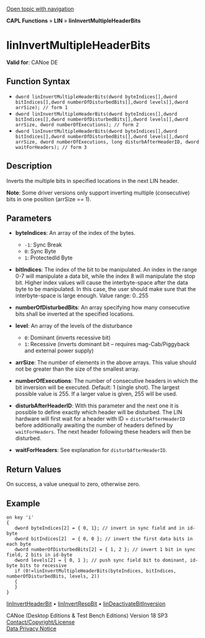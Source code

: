 [Open topic with navigation](../../../../../CANoeDEFamily.htm#Topics/CAPLFunctions/LIN/Functions/CAPLfunctionLINInvertMultipleHeaderBits.md)

**CAPL Functions** » **LIN** » **linInvertMultipleHeaderBits**

# linInvertMultipleHeaderBits

**Valid for**: CANoe DE

## Function Syntax

- `dword linInvertMultipleHeaderBits(dword byteIndices[],dword bitIndices[],dword numberOfDisturbedBits[],dword levels[],dword arrSize); // form 1`
- `dword linInvertMultipleHeaderBits(dword byteIndices[],dword bitIndices[],dword numberOfDisturbedBits[],dword levels[],dword arrSize, dword numberOfExecutions); // form 2`
- `dword linInvertMultipleHeaderBits(dword byteIndices[],dword bitIndices[],dword numberOfDisturbedBits[],dword levels[],dword arrSize, dword numberOfExecutions, long disturbAfterHeaderID, dword waitForHeaders); // form 3`

## Description

Inverts the multiple bits in specified locations in the next LIN header.

**Note**: Some driver versions only support inverting multiple (consecutive) bits in one position (arrSize == 1).

## Parameters

- **byteIndices**: An array of the index of the bytes.
  - `-1`: Sync Break
  - `0`: Sync Byte
  - `1`: ProtectedId Byte

- **bitIndices**: The index of the bit to be manipulated. An index in the range 0-7 will manipulate a data bit, while the index 8 will manipulate the stop bit. Higher index values will cause the interbyte-space after the data byte to be manipulated. In this case, the user should make sure that the interbyte-space is large enough. Value range: 0..255

- **numberOfDisturbedBits**: An array specifying how many consecutive bits shall be inverted at the specified locations.

- **level**: An array of the levels of the disturbance
  - `0`: Dominant (inverts recessive bit)
  - `1`: Recessive (inverts dominant bit – requires mag-Cab/Piggyback and external power supply)

- **arrSize**: The number of elements in the above arrays. This value should not be greater than the size of the smallest array.

- **numberOfExecutions**: The number of consecutive headers in which the bit inversion will be executed. Default: 1 (single shot). The largest possible value is 255. If a larger value is given, 255 will be used.

- **disturbAfterHeaderID**: With this parameter and the next one it is possible to define exactly which header will be disturbed. The LIN hardware will first wait for a header with ID = `disturbAfterHeaderID` before additionally awaiting the number of headers defined by `waitForHeaders`. The next header following these headers will then be disturbed.

- **waitForHeaders**: See explanation for `disturbAfterHeaderID`.

## Return Values

On success, a value unequal to zero, otherwise zero.

## Example

```plaintext
on key 'i'
{
   dword byteIndices[2] = { 0, 1}; // invert in sync field and in id-byte
   dword bitIndices[2]  = { 0, 0 }; // invert the first data bits in each byte
   dword numberOfDisturbedBits[2] = { 1, 2 }; // invert 1 bit in sync field, 2 bits in id-byte
   dword levels[2] = { 0, 1 }; // push sync field bit to dominant, id-byte bits to recessive
   if (0!=linInvertMultipleHeaderBits(byteIndices, bitIndices, numberOfDisturbedBits, levels, 2))
   {
   }
}
```

[linInvertHeaderBit](CAPLfunctionLINInvertHeaderBit.md) • [linInvertRespBit](CAPLfunctionLINInvertRespBit.md) • [linDeactivateBitInversion](CAPLfunctionLINDeactivateBitInversion.md)

CANoe (Desktop Editions & Test Bench Editions) Version 18 SP3  
[Contact/Copyright/License](../../../Shared/ContactCopyrightLicense.md)  
[Data Privacy Notice](https://www.vector.com/int/en/company/get-info/privacy-policy/)
